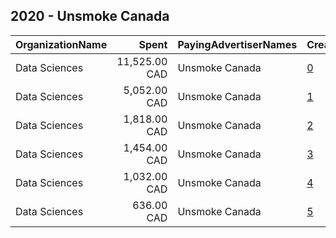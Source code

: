 ## 2020 - Unsmoke Canada 
|OrganizationName|Spent|PayingAdvertiserNames|CreativeUrls|Impressions|Genders|AgeBrackets|CountryCodes|BillingAddresses|CandidateBallotInformation|
|:---|---:|:---|:---|---:|:---|:---|:---|:---|:---|
|Data Sciences|11,525.00 CAD|Unsmoke Canada|[0](https://www.snap.com/political-ads/asset/4d87e9c313563658ef5164cf241d2a70525c7344de73b645d98f8854d0a497fb?mediaType=png)|5,074,769||19+|canada|"423 rue St-Nicolas suite 400,Montreal,H2Y2P4,CA"||
|Data Sciences|5,052.00 CAD|Unsmoke Canada|[1](https://www.snap.com/political-ads/asset/338751c0d918951f0c479289fbf01959ea98133dce48cfd514820bb670fc5701?mediaType=png)|1,468,823||19+|canada|"423 rue St-Nicolas suite 400,Montreal,H2Y2P4,CA"||
|Data Sciences|1,818.00 CAD|Unsmoke Canada|[2](https://www.snap.com/political-ads/asset/891ca09189353c103b7060845463bcf3e723c060af3d95407a77e1f2b373f5e5?mediaType=png)|679,484||19+|canada|"423 rue St-Nicolas suite 400,Montreal,H2Y2P4,CA"||
|Data Sciences|1,454.00 CAD|Unsmoke Canada|[3](https://www.snap.com/political-ads/asset/60306cb8a18334565c294b5044c59b0e28ccbebb4d501d5af5c8b9f351f3ecf0?mediaType=png)|540,287||19+|canada|"423 rue St-Nicolas suite 400,Montreal,H2Y2P4,CA"||
|Data Sciences|1,032.00 CAD|Unsmoke Canada|[4](https://www.snap.com/political-ads/asset/911765cbd70e016c7d250b6b15d6cd9a79e6084b5ebb060ceb4b59058aea6c93?mediaType=png)|385,323||19+|canada|"423 rue St-Nicolas suite 400,Montreal,H2Y2P4,CA"||
|Data Sciences|636.00 CAD|Unsmoke Canada|[5](https://www.snap.com/political-ads/asset/86ea76a4f1f5c06b0019e70d90e4e2a221e85d6b6f1216e11c49695f8a954f16?mediaType=png)|233,619||19+|canada|"423 rue St-Nicolas suite 400,Montreal,H2Y2P4,CA"||
